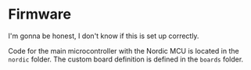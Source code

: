 # Firmware

I'm gonna be honest, I don't know if this is set up correctly.

Code for the main microcontroller with the Nordic MCU is located in the `nordic` folder.  The custom board definition is defined in the `boards` folder.